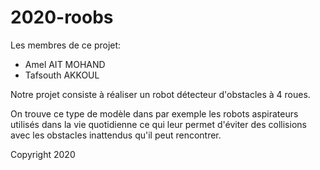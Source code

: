 # 2020-roobs 
Les membres de ce projet:

* Amel AIT MOHAND
* Tafsouth AKKOUL

Notre projet consiste à réaliser un robot détecteur d'obstacles à 4 roues.

On trouve ce type de modèle dans par exemple les robots aspirateurs utilisés dans la vie quotidienne ce qui leur permet d'éviter des collisions avec les obstacles inattendus qu'il peut rencontrer.  

Copyright 2020

